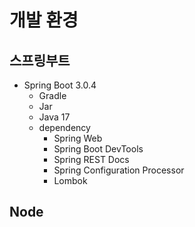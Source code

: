 # 개발 환경

## 스프링부트
* Spring Boot 3.0.4
  * Gradle
  * Jar
  * Java 17
  * dependency
    * Spring Web
    * Spring Boot DevTools
    * Spring REST Docs
    * Spring Configuration Processor
    * Lombok
## Node

